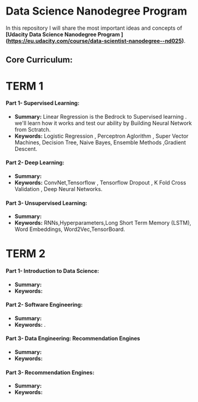 # Data Science Nanodegree Program 
In this repository I will share the most important ideas and concepts of **[Udacity Data Science Nanodegree Program ]
 (https://eu.udacity.com/course/data-scientist-nanodegree--nd025)**.


## Core Curriculum:
    
# TERM 1
#### Part 1- Supervised Learning:
- **Summary:** Linear Regression is the Bedrock to Supervised learning . we'll learn how it works and test our ability by Building Neural Network from Sctratch.
- **Keywords:** Logistic Regression , Perceptron Aglorithm , Super Vector Machines, Decision Tree, Naive Bayes, Ensemble Methods ,Gradient Descent. 

#### Part 2- Deep Learning:
- **Summary:** 
- **Keywords:** ConvNet,Tensorflow , Tensorflow Dropout , K Fold Cross Validation , Deep Neural Networks.

#### Part 3- Unsupervised Learning:
- **Summary:**  
- **Keywords:** RNNs,Hyperparameters,Long Short Term Memory (LSTM), Word Embeddings, Word2Vec,TensorBoard.

# TERM 2
#### Part 1- Introduction to Data Science:
- **Summary:** 
- **Keywords:** 

#### Part 2- Software Engineering:
- **Summary:** 
- **Keywords:** .

#### Part 3- Data Engineering: Recommendation Engines
- **Summary:** 
- **Keywords:** 


#### Part 3- Recommendation Engines:
- **Summary:** 
- **Keywords:** 

